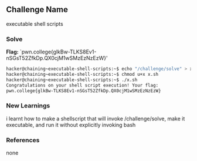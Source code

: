 ## Challenge Name
executable shell scripts

### Solve
**Flag:** `pwn.college{glkBw-TLKS8Ev1-nSGsT52ZfkDp.QX0cjM1wSMzEzNzEzW}'

```bash
hacker@chaining~executable-shell-scripts:~$ echo "/challenge/solve" > x.sh
hacker@chaining~executable-shell-scripts:~$ chmod u+x x.sh
hacker@chaining~executable-shell-scripts:~$ ./x.sh
Congratulations on your shell script execution! Your flag:
pwn.college{glkBw-TLKS8Ev1-nSGsT52ZfkDp.QX0cjM1wSMzEzNzEzW}
```

### New Learnings
i learnt how to make a shellscript that will invoke /challenge/solve, make it executable, and run it without explicitly invoking bash

### References 
none
